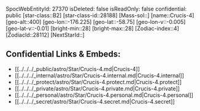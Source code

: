 ﻿---
location: [-58.75,176.225,400]
type: Star
tags:
- astro/Star

---
SpocWebEntityId: 27370
isDeleted: false
isReadOnly: false
confidential: public
[star-class::B2]
[star-class-id::28188]
[Mass-sol::]
[name::Crucis-4]
[geo-alt::400]
[geo-lon::-176.225]
[geo-lat::-58.75]
[geo-lon-v::-0.005]
[geo-lat-v::-0.01]
[bright-min::28]
[bright-max::28]
[Zodiac-index::4]
[ZodiacId::28112]
[NextStarId::]



## Confidential Links & Embeds: 
- [[../../../_public/astro/Star/Crucis-4.md|Crucis-4]] 
- [[../../../_internal/astro/Star/Crucis-4.internal.md|Crucis-4.internal]] 
- [[../../../_protect/astro/Star/Crucis-4.protect.md|Crucis-4.protect]] 
- [[../../../_private/astro/Star/Crucis-4.private.md|Crucis-4.private]] 
- [[../../../_personal/astro/Star/Crucis-4.personal.md|Crucis-4.personal]] 
- [[../../../_secret/astro/Star/Crucis-4.secret.md|Crucis-4.secret]]

